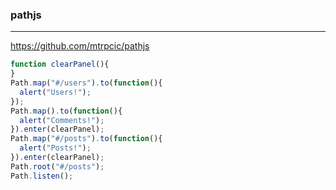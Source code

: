 ### pathjs
---
https://github.com/mtrpcic/pathjs

```js
function clearPanel(){
}
Path.map("#/users").to(function(){
  alert("Users!");
});
Path.map().to(function(){
  alert("Comments!");
}).enter(clearPanel);
Path.map("#/posts").to(function(){
  alert("Posts!");
}).enter(clearPanel);
Path.root("#/posts");
Path.listen();
```

```
```

```
```

